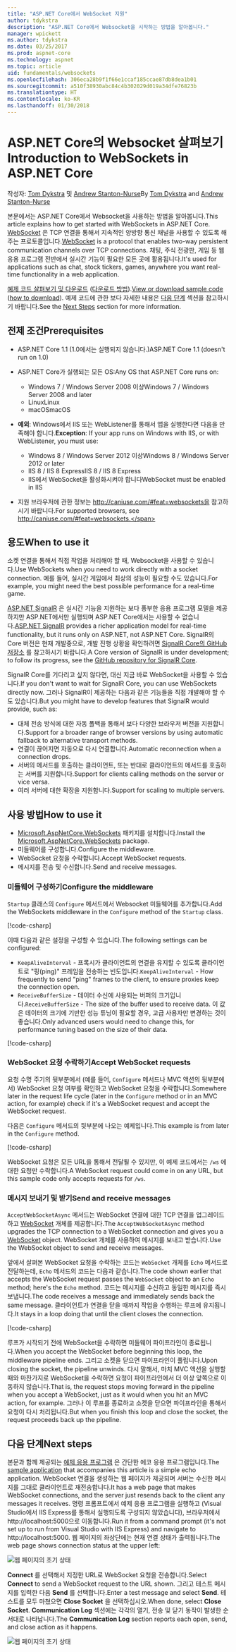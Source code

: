 ```yaml
---
title: "ASP.NET Core에서 WebSocket 지원"
author: tdykstra
description: "ASP.NET Core에서 Websocket을 시작하는 방법을 알아봅니다."
manager: wpickett
ms.author: tdykstra
ms.date: 03/25/2017
ms.prod: aspnet-core
ms.technology: aspnet
ms.topic: article
uid: fundamentals/websockets
ms.openlocfilehash: 306eca28b9f1f66e1ccaf185ccae87db8dea1b01
ms.sourcegitcommit: a510f38930abc84c4b302029d019a34dfe76823b
ms.translationtype: HT
ms.contentlocale: ko-KR
ms.lasthandoff: 01/30/2018
---
```

# <a name="introduction-to-websockets-in-aspnet-core"></a><span data-ttu-id="93391-103">ASP.NET Core의 Websocket 살펴보기</span><span class="sxs-lookup"><span data-stu-id="93391-103">Introduction to WebSockets in ASP.NET Core</span></span>

<span data-ttu-id="93391-104">작성자: [Tom Dykstra](https://github.com/tdykstra) 및 [Andrew Stanton-Nurse](https://github.com/anurse)</span><span class="sxs-lookup"><span data-stu-id="93391-104">By [Tom Dykstra](https://github.com/tdykstra) and [Andrew Stanton-Nurse](https://github.com/anurse)</span></span>

<span data-ttu-id="93391-105">본문에서는 ASP.NET Core에서 Websocket을 사용하는 방법을 알아봅니다.</span><span class="sxs-lookup"><span data-stu-id="93391-105">This article explains how to get started with WebSockets in ASP.NET Core.</span></span> <span data-ttu-id="93391-106">[WebSocket](https://wikipedia.org/wiki/WebSocket) 은 TCP 연결을 통해서 지속적인 양방향 통신 채널을 사용할 수 있도록 해주는 프로토콜입니다.</span><span class="sxs-lookup"><span data-stu-id="93391-106">[WebSocket](https://wikipedia.org/wiki/WebSocket) is a protocol that enables two-way persistent communication channels over TCP connections.</span></span> <span data-ttu-id="93391-107">채팅, 주식 전광판, 게임 등 웹 응용 프로그램 전반에서 실시간 기능이 필요한 모든 곳에 활용됩니다.</span><span class="sxs-lookup"><span data-stu-id="93391-107">It's used for applications such as chat, stock tickers, games, anywhere you want real-time functionality in a web application.</span></span>

<span data-ttu-id="93391-108">[예제 코드 살펴보기 및 다운로드](https://github.com/aspnet/Docs/tree/master/aspnetcore/fundamentals/websockets/sample) ([다운로드 방법](xref:tutorials/index#how-to-download-a-sample)).</span><span class="sxs-lookup"><span data-stu-id="93391-108">[View or download sample code](https://github.com/aspnet/Docs/tree/master/aspnetcore/fundamentals/websockets/sample) ([how to download](xref:tutorials/index#how-to-download-a-sample)).</span></span> <span data-ttu-id="93391-109">예제 코드에 관한 보다 자세한 내용은 [다음 단계](#next-steps) 섹션을 참고하시기 바랍니다.</span><span class="sxs-lookup"><span data-stu-id="93391-109">See the [Next Steps](#next-steps) section for more information.</span></span>


## <a name="prerequisites"></a><span data-ttu-id="93391-110">전제 조건</span><span class="sxs-lookup"><span data-stu-id="93391-110">Prerequisites</span></span>

* <span data-ttu-id="93391-111">ASP.NET Core 1.1 (1.0에서는 실행되지 않습니다.)</span><span class="sxs-lookup"><span data-stu-id="93391-111">ASP.NET Core 1.1 (doesn't run on 1.0)</span></span>
* <span data-ttu-id="93391-112">ASP.NET Core가 실행되는 모든 OS:</span><span class="sxs-lookup"><span data-stu-id="93391-112">Any OS that ASP.NET Core runs on:</span></span>
  
  * <span data-ttu-id="93391-113">Windows 7 / Windows Server 2008 이상</span><span class="sxs-lookup"><span data-stu-id="93391-113">Windows 7 / Windows Server 2008 and later</span></span>
  * <span data-ttu-id="93391-114">Linux</span><span class="sxs-lookup"><span data-stu-id="93391-114">Linux</span></span>
  * <span data-ttu-id="93391-115">macOS</span><span class="sxs-lookup"><span data-stu-id="93391-115">macOS</span></span>

* <span data-ttu-id="93391-116">**예외**: Windows에서 IIS 또는 WebListener를 통해서 앱을 실행한다면 다음을 만족해야 합니다.</span><span class="sxs-lookup"><span data-stu-id="93391-116">**Exception**: If your app runs on Windows with IIS, or with WebListener, you must use:</span></span>

  * <span data-ttu-id="93391-117">Windows 8 / Windows Server 2012 이상</span><span class="sxs-lookup"><span data-stu-id="93391-117">Windows 8 / Windows Server 2012 or later</span></span>
  * <span data-ttu-id="93391-118">IIS 8 / IIS 8 Express</span><span class="sxs-lookup"><span data-stu-id="93391-118">IIS 8 / IIS 8 Express</span></span>
  * <span data-ttu-id="93391-119">IIS에서 WebSocket을 활성화시켜야 합니다</span><span class="sxs-lookup"><span data-stu-id="93391-119">WebSocket must be enabled in IIS</span></span>

* <span data-ttu-id="93391-120">지원 브라우저에 관한 정보는 http://caniuse.com/#feat=websockets을 참고하시기 바랍니다.</span><span class="sxs-lookup"><span data-stu-id="93391-120">For supported browsers, see http://caniuse.com/#feat=websockets.</span></span>

## <a name="when-to-use-it"></a><span data-ttu-id="93391-121">용도</span><span class="sxs-lookup"><span data-stu-id="93391-121">When to use it</span></span>

<span data-ttu-id="93391-122">소켓 연결을 통해서 직접 작업을 처리해야 할 때, Websocket을 사용할 수 있습니다.</span><span class="sxs-lookup"><span data-stu-id="93391-122">Use WebSockets when you need to work directly with a socket connection.</span></span> <span data-ttu-id="93391-123">예를 들어, 실시간 게임에서 최상의 성능이 필요할 수도 있습니다.</span><span class="sxs-lookup"><span data-stu-id="93391-123">For example, you might need the best possible performance for a real-time game.</span></span>

<span data-ttu-id="93391-124">[ASP.NET SignalR](https://docs.microsoft.com/aspnet/signalr/overview/getting-started/introduction-to-signalr) 은 실시간 기능을 지원하는 보다 풍부한 응용 프로그램 모델을 제공하지만 ASP.NET에서만 실행되며 ASP.NET Core에서는 사용할 수 없습니다.</span><span class="sxs-lookup"><span data-stu-id="93391-124">[ASP.NET SignalR](https://docs.microsoft.com/aspnet/signalr/overview/getting-started/introduction-to-signalr) provides a richer application model for real-time functionality, but it runs only on ASP.NET, not ASP.NET Core.</span></span> <span data-ttu-id="93391-125">SignalR의 Core 버전은 현재 개발중으로, 개발 진행 상황을 확인하려면 [SignalR Core의 GitHub 저장소](https://github.com/aspnet/SignalR) 를 참고하시기 바랍니다.</span><span class="sxs-lookup"><span data-stu-id="93391-125">A Core version of SignalR is under development; to follow its progress, see the [GitHub repository for SignalR Core](https://github.com/aspnet/SignalR).</span></span>

<span data-ttu-id="93391-126">SignalR Core를 기다리고 싶지 않다면, 대신 지금 바로 WebSocket을 사용할 수 있습니다.</span><span class="sxs-lookup"><span data-stu-id="93391-126">If you don't want to wait for SignalR Core, you can use WebSockets directly now.</span></span> <span data-ttu-id="93391-127">그러나 SignalR이 제공하는 다음과 같은 기능들을 직접 개발해야 할 수도 있습니다.</span><span class="sxs-lookup"><span data-stu-id="93391-127">But you might have to develop features that SignalR would provide, such as:</span></span>

* <span data-ttu-id="93391-128">대체 전송 방식에 대한 자동 폴백을 통해서 보다 다양한 브라우저 버전을 지원합니다.</span><span class="sxs-lookup"><span data-stu-id="93391-128">Support for a broader range of browser versions by using automatic fallback to alternative transport methods.</span></span>
* <span data-ttu-id="93391-129">연결이 끊어지면 자동으로 다시 연결합니다.</span><span class="sxs-lookup"><span data-stu-id="93391-129">Automatic reconnection when a connection drops.</span></span>
* <span data-ttu-id="93391-130">서버의 메서드를 호출하는 클라이언트, 또는 반대로 클라이언트의 메서드를 호출하는 서버를 지원합니다.</span><span class="sxs-lookup"><span data-stu-id="93391-130">Support for clients calling methods on the server or vice versa.</span></span>
* <span data-ttu-id="93391-131">여러 서버에 대한 확장을 지원합니다.</span><span class="sxs-lookup"><span data-stu-id="93391-131">Support for scaling to multiple servers.</span></span>

## <a name="how-to-use-it"></a><span data-ttu-id="93391-132">사용 방법</span><span class="sxs-lookup"><span data-stu-id="93391-132">How to use it</span></span>

* <span data-ttu-id="93391-133">[Microsoft.AspNetCore.WebSockets](https://www.nuget.org/packages/Microsoft.AspNetCore.WebSockets/) 패키지를 설치합니다.</span><span class="sxs-lookup"><span data-stu-id="93391-133">Install the [Microsoft.AspNetCore.WebSockets](https://www.nuget.org/packages/Microsoft.AspNetCore.WebSockets/) package.</span></span>
* <span data-ttu-id="93391-134">미들웨어를 구성합니다.</span><span class="sxs-lookup"><span data-stu-id="93391-134">Configure the middleware.</span></span>
* <span data-ttu-id="93391-135">WebSocket 요청을 수락합니다.</span><span class="sxs-lookup"><span data-stu-id="93391-135">Accept WebSocket requests.</span></span>
* <span data-ttu-id="93391-136">메시지를 전송 및 수신합니다.</span><span class="sxs-lookup"><span data-stu-id="93391-136">Send and receive messages.</span></span>

### <a name="configure-the-middleware"></a><span data-ttu-id="93391-137">미들웨어 구성하기</span><span class="sxs-lookup"><span data-stu-id="93391-137">Configure the middleware</span></span>

<span data-ttu-id="93391-138">`Startup` 클래스의 `Configure` 메서드에서 Websocket 미들웨어를 추가합니다.</span><span class="sxs-lookup"><span data-stu-id="93391-138">Add the WebSockets middleware in the `Configure` method of the `Startup` class.</span></span>

[!code-csharp[](websockets/sample/Startup.cs?name=UseWebSockets)]

<span data-ttu-id="93391-139">이때 다음과 같은 설정을 구성할 수 있습니다.</span><span class="sxs-lookup"><span data-stu-id="93391-139">The following settings can be configured:</span></span>

* <span data-ttu-id="93391-140">`KeepAliveInterval` - 프록시가 클라이언트의 연결을 유지할 수 있도록 클라이언트로 "핑(ping)" 프레임을 전송하는 빈도입니다.</span><span class="sxs-lookup"><span data-stu-id="93391-140">`KeepAliveInterval` - How frequently to send "ping" frames to the client, to ensure proxies keep the connection open.</span></span>
* <span data-ttu-id="93391-141">`ReceiveBufferSize` - 데이터 수신에 사용되는 버퍼의 크기입니다.</span><span class="sxs-lookup"><span data-stu-id="93391-141">`ReceiveBufferSize` - The size of the buffer used to receive data.</span></span> <span data-ttu-id="93391-142">이 값은 데이터의 크기에 기반한 성능 튜닝이 필요할 경우, 고급 사용자만 변경하는 것이 좋습니다.</span><span class="sxs-lookup"><span data-stu-id="93391-142">Only advanced users would need to change this, for performance tuning based on the size of their data.</span></span>

[!code-csharp[](websockets/sample/Startup.cs?name=UseWebSocketsOptions)]

### <a name="accept-websocket-requests"></a><span data-ttu-id="93391-143">WebSocket 요청 수락하기</span><span class="sxs-lookup"><span data-stu-id="93391-143">Accept WebSocket requests</span></span>

<span data-ttu-id="93391-144">요청 수명 주기의 뒷부분에서 (예를 들어, `Configure` 메서드나 MVC 액션의 뒷부분에서) WebSocket 요청 여부를 확인하고 WebSocket 요청을 수락합니다.</span><span class="sxs-lookup"><span data-stu-id="93391-144">Somewhere later in the request life cycle (later in the `Configure` method or in an MVC action, for example) check if it's a WebSocket request and accept the WebSocket request.</span></span>

<span data-ttu-id="93391-145">다음은 `Configure` 메서드의 뒷부분에 나오는 예제입니다.</span><span class="sxs-lookup"><span data-stu-id="93391-145">This example is from later in the `Configure` method.</span></span>

[!code-csharp[](websockets/sample/Startup.cs?name=AcceptWebSocket&highlight=7)]

<span data-ttu-id="93391-146">WebSocket 요청은 모든 URL을 통해서 전달될 수 있지만, 이 예제 코드에서는 `/ws` 에 대한 요청만 수락합니다.</span><span class="sxs-lookup"><span data-stu-id="93391-146">A WebSocket request could come in on any URL, but this sample code only accepts requests for `/ws`.</span></span>

### <a name="send-and-receive-messages"></a><span data-ttu-id="93391-147">메시지 보내기 및 받기</span><span class="sxs-lookup"><span data-stu-id="93391-147">Send and receive messages</span></span>

<span data-ttu-id="93391-148">`AcceptWebSocketAsync` 메서드는 WebSocket 연결에 대한 TCP 연결을 업그레이드하고 [WebSocket](https://docs.microsoft.com/dotnet/core/api/system.net.websockets.websocket) 개체를 제공합니다.</span><span class="sxs-lookup"><span data-stu-id="93391-148">The `AcceptWebSocketAsync` method upgrades the TCP connection to a WebSocket connection and gives you a [WebSocket](https://docs.microsoft.com/dotnet/core/api/system.net.websockets.websocket) object.</span></span> <span data-ttu-id="93391-149">WebSocket 개체를 사용하여 메시지를 보내고 받습니다.</span><span class="sxs-lookup"><span data-stu-id="93391-149">Use the WebSocket object to send and receive messages.</span></span>

<span data-ttu-id="93391-150">앞에서 살펴본 WebSocket 요청을 수락하는 코드는 `WebSocket` 개체를 `Echo` 메서드로 전달하는데, `Echo` 메서드의 코드는 다음과 같습니다.</span><span class="sxs-lookup"><span data-stu-id="93391-150">The code shown earlier that accepts the WebSocket request passes the `WebSocket` object to an `Echo` method; here's the `Echo` method.</span></span> <span data-ttu-id="93391-151">코드는 메시지를 수신하고 동일한 메시지를 즉시 보냅니다.</span><span class="sxs-lookup"><span data-stu-id="93391-151">The code receives a message and immediately sends back the same message.</span></span> <span data-ttu-id="93391-152">클라이언트가 연결을 닫을 때까지 작업을 수행하는 루프에 유지됩니다.</span><span class="sxs-lookup"><span data-stu-id="93391-152">It stays in a loop doing that until the client closes the connection.</span></span> 

[!code-csharp[](websockets/sample/Startup.cs?name=Echo)]

<span data-ttu-id="93391-153">루프가 시작되기 전에 WebSocket을 수락하면 미들웨어 파이프라인이 종료됩니다.</span><span class="sxs-lookup"><span data-stu-id="93391-153">When you accept the WebSocket before beginning this loop, the middleware pipeline ends.</span></span>  <span data-ttu-id="93391-154">그리고 소켓을 닫으면 파이프라인이 풀립니다.</span><span class="sxs-lookup"><span data-stu-id="93391-154">Upon closing the socket, the pipeline unwinds.</span></span> <span data-ttu-id="93391-155">다시 말해서, 마치 MVC 액션을 실행할 때와 마찬가지로 WebSocket을 수락하면 요청이 파이프라인에서 더 이상 앞쪽으로 이동하지 않습니다.</span><span class="sxs-lookup"><span data-stu-id="93391-155">That is, the request stops moving forward in the pipeline when you accept a WebSocket, just as it would when you hit an MVC action, for example.</span></span>  <span data-ttu-id="93391-156">그러나 이 루프를 종료하고 소켓을 닫으면 파이프라인을 통해서 요청이 다시 처리됩니다.</span><span class="sxs-lookup"><span data-stu-id="93391-156">But when you finish this loop and close the socket, the request proceeds back up the pipeline.</span></span>

## <a name="next-steps"></a><span data-ttu-id="93391-157">다음 단계</span><span class="sxs-lookup"><span data-stu-id="93391-157">Next steps</span></span>

<span data-ttu-id="93391-158">본문과 함께 제공되는 [예제 응용 프로그램](https://github.com/aspnet/Docs/tree/master/aspnetcore/fundamentals/websockets/sample) 은 간단한 에코 응용 프로그램입니다.</span><span class="sxs-lookup"><span data-stu-id="93391-158">The [sample application](https://github.com/aspnet/Docs/tree/master/aspnetcore/fundamentals/websockets/sample) that accompanies this article is a simple echo application.</span></span> <span data-ttu-id="93391-159">WebSocket 연결을 생성하는 웹 페이지가 제공되며 서버는 수신한 메시지를 그대로 클라이언트로 재전송합니다.</span><span class="sxs-lookup"><span data-stu-id="93391-159">It has a web page that makes WebSocket connections, and the server just resends back to the client any messages it receives.</span></span> <span data-ttu-id="93391-160">명령 프롬프트에서 예제 응용 프로그램을 실행하고 (Visual Studio에서 IIS Express를 통해서 실행되도록 구성되지 않았습니다), 브라우저에서 http://localhost:5000으로 이동합니다.</span><span class="sxs-lookup"><span data-stu-id="93391-160">Run it from a command prompt (it's not set up to run from Visual Studio with IIS Express) and navigate to http://localhost:5000.</span></span> <span data-ttu-id="93391-161">웹 페이지의 좌상단에는 현재 연결 상태가 출력됩니다.</span><span class="sxs-lookup"><span data-stu-id="93391-161">The web page shows connection status at the upper left:</span></span>

![웹 페이지의 초기 상태](websockets/_static/start.png)

<span data-ttu-id="93391-163">**Connect** 를 선택해서 지정한 URL로 WebSocket 요청을 전송합니다.</span><span class="sxs-lookup"><span data-stu-id="93391-163">Select **Connect** to send a WebSocket request to the URL shown.</span></span>  <span data-ttu-id="93391-164">그리고 테스트 메시지를 입력한 다음 **Send** 를 선택합니다.</span><span class="sxs-lookup"><span data-stu-id="93391-164">Enter a test message and select **Send**.</span></span> <span data-ttu-id="93391-165">테스트를 모두 마쳤으면 **Close Socket** 을 선택하십시오.</span><span class="sxs-lookup"><span data-stu-id="93391-165">When done, select **Close Socket**.</span></span> <span data-ttu-id="93391-166">**Communication Log** 섹션에는 각각의 열기, 전송 및 닫기 동작이 발생한 순서대로 나타납니다.</span><span class="sxs-lookup"><span data-stu-id="93391-166">The **Communication Log** section reports each open, send, and close action as it happens.</span></span>

![웹 페이지의 초기 상태](websockets/_static/end.png)
